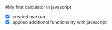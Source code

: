  #My first calculator in javascript
- [x] created markup 
- [x] applied additional functionality with javascript
